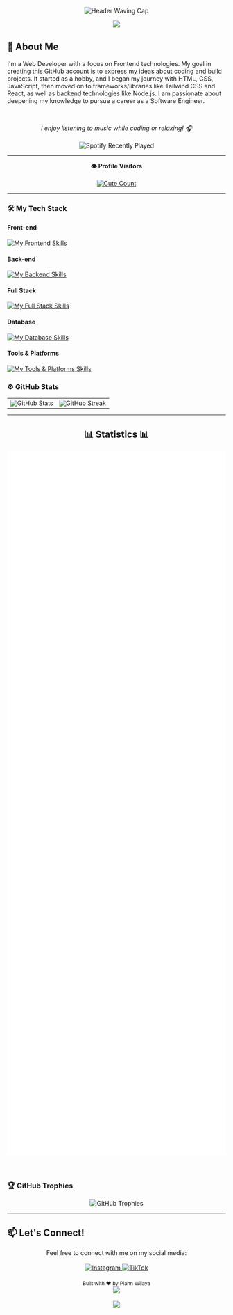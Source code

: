 <p align="center">
  <img src="https://capsule-render.vercel.app/api?type=waving&color=7A92B8&height=120&section=header&text=Hi%20There!&fontSize=40&fontColor=ffffff" alt="Header Waving Cap"/>
</p>

<div align="center">
  <img src="https://raw.githubusercontent.com/andreasbm/readme/master/assets/lines/colored.png" />
</div>

## 👋 About Me

I'm a Web Developer with a focus on Frontend technologies. My goal in creating this GitHub account is to express my ideas about coding and build projects. It started as a hobby, and I began my journey with HTML, CSS, JavaScript, then moved on to frameworks/libraries like Tailwind CSS and React, as well as backend technologies like Node.js. I am passionate about deepening my knowledge to pursue a career as a Software Engineer.

<br>
<p align="center">
  <i>I enjoy listening to music while coding or relaxing! 🎧</i>
  <br><br>
  <img src="https://spotify-recently-played-readme.vercel.app/api?user=31ndslvr2whgcrklzma3q76lazim&width=600&count=5" alt="Spotify Recently Played" />
</p>

---

<div align="center">
    <summary><b>👁️ Profile Visitors</b></summary>
  <br>
    <a href="https://www.getloli.com/" target="_blank">
      <img alt="Cute Count" src="https://count.getloli.com/get/@Vianzz?theme=rule34"/>
    </a>
</div>

---

### 🛠️ My Tech Stack

#### Front-end

[![My Frontend Skills](https://skillicons.dev/icons?i=html,css,js,ts,react,tailwindcss,vite,nextjs&perline=4)]()

#### Back-end

[![My Backend Skills](https://skillicons.dev/icons?i=nodejs,php,cpp,laravel)]()

#### Full Stack

[![My Full Stack Skills](https://skillicons.dev/icons?i=js,ts,nextjs,express)](https://skillicons.dev)

#### Database

[![My Database Skills](https://skillicons.dev/icons?i=mongodb,mysql,postgres,supabase,prisma&perline=4)]()

#### Tools & Platforms

[![My Tools & Platforms Skills](https://skillicons.dev/icons?i=git,cloudflare,npm,vscode,visualstudio,postman,ubuntu,windows,androidstudio&perline=5)]()

### ⚙️ GitHub Stats
<div align="center">
  <table>
    <tr>
      <td>
        <img src="https://github-readme-stats.vercel.app/api?username=piahn&show_icons=true&hide_border=false&include_all_commits=true&count_private=true&theme=tokyonight" alt="GitHub Stats" />
      </td>
      <td>
        <img src="https://github-readme-streak-stats.herokuapp.com?user=piahn&theme=tokyonight&hide_border=true&border_radius=5.5&locale=ms_ID&short_numbers=true" alt="GitHub Streak" />
      </td>
    </tr>
  </table>
</div>

---
<div>
<h2 align="center"> 📊 Statistics 📊 </h2>
</div>
<div align="center">
    <img width="625em" src="./github-metrics.svg" />
</div>
<br>
<br>


### 🏆 GitHub Trophies
<p align="center">
  <img src="https://github-profile-trophy.vercel.app/?username=piahn&theme=radical&column=7&margin-w=15&margin-h=15" alt="GitHub Trophies"/>
</p>

---

## 📫 Let's Connect!

<p align="center">
  Feel free to connect with me on my social media:
  <br><br>
  <a href="https://www.instagram.com/vianz231" target="_blank">
    <img height="30" src="https://img.shields.io/badge/Instagram-vianz231-E4405F?style=for-the-badge&logo=instagram&logoColor=white" alt="Instagram"/>
  </a>
  <a href="https://vm.tiktok.com/ZSFWvCjCd/" target="_blank">
    <img height="30" src="https://img.shields.io/badge/TikTok-Iyan%20GangID-000000?style=for-the-badge&logo=tiktok&logoColor=white" alt="TikTok"/>
  </a>
</p>

<div align="center">
  <sub>Built with ❤️ by Piahn Wijaya</sub>
</div>

<div align="center">
  <img src="https://raw.githubusercontent.com/andreasbm/readme/master/assets/lines/colored.png" />
</div>

<p align="center">
  <img src="https://capsule-render.vercel.app/api?type=waving&color=7A92B8&height=100&section=footer"/>
</p>
